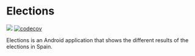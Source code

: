 # Elections

<a href='https://app.travis-ci.com/github/Narsuf/Elections/builds'><img src='https://app.travis-ci.com/Narsuf/Elections.svg?branch=master'></a>
[![codecov](https://codecov.io/gh/Narsuf/Elections/branch/master/graph/badge.svg)](https://codecov.io/gh/Narsuf/Elections)

Elections is an Android application that shows the different results of the elections in Spain.